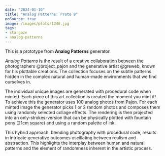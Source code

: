```yaml
---
date: "2024-01-10"
title: "Analog Patterns: Proto 9"
noSource: true
image: /images/plots/1348.jpg
tags:
- stargaze
- analog-patterns
---
```


This is a prototype from **Analog Patterns** generator.

*Analog Patterns* is the result of a creative collaboration between the photographers @project_pajon and the generative artist @greweb, known for his plottable creations. The collection focuses on the subtle patterns hidden in the complex natural and human-made environments that we find ourselves in.

The individual unique images are generated with procedural code when minted. 
Each piece of this art collection is created the moment you mint it!
To achieve this the generator uses 100 analog photos from Pajon. For each minted image the generator picks 1 or 2 random photos and composes them using randomly selected collage effects. The rendering is then projected into an only-strokes-version that can be physically plotted with fountain pens (21cm square) and using a random palette of ink.

This hybrid approach, blending photography with procedural code, results in intricate generative outcomes oscillating between realism and abstraction. This highlights the interplay between human and natural patterns and the element of randomness inherent in the artistic process.
